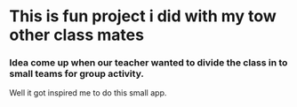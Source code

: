 # This is fun project i did with my tow other class mates
### Idea come up when our teacher wanted to  divide the class in to small teams for group activity.
Well it got inspired me to do this small app.
